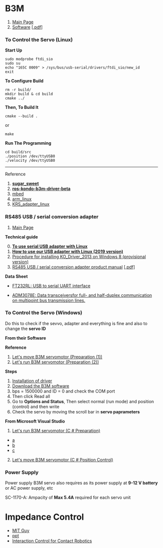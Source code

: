 
# B3M

1. [Main Page](https://kondo-robot.com/product/03092)
2. [Software](https://kondo-robot.com/faq/b3m-series-software-manualenglish) [[.pdf]](https://kondo-robot.com/w/wp-content/uploads/B3M_SoftwareManual1.2.0.2_en.pdf)



### To Control the Servo (Linux)


**Start Up**

```
sudo modprobe ftdi_sio
sudo su
echo "165C 0009" > /sys/bus/usb-serial/drivers/ftdi_sio/new_id
exit
```

**To Configure Build**
```
rm -r build/
mkdir build & cd build
cmake ../
```

**Then, To Build It**
```
cmake --build .
```
or
```
make
```

**Run The Programming**

```
cd build/src
./position /dev/ttyUSB0
./velocity /dev/ttyUSB0
```

****

Reference

1. **[sugar_sweet](https://github.com/sugarsweetrobotics/libb3m)**
2. **[ros-kondo-b3m-driver-beta](https://github.com/AriYu/ros-kondo-b3m-driver-beta)**
3. [mbed](https://os.mbed.com/users/sgrsn/code/B3MServo/)
4. [arm_linux](https://github.com/servo/servo/wiki/Building-on-ARM-desktop-Linux)
5. [KRS_adapter_linux](https://github.com/longjie/kondo_motor)

### RS485 USB / serial conversion adapter

1. [Main Page](https://kondo-robot.com/product/02133)

**Technical guide**

0. **[To use serial USB adapter with Linux](https://kondo-robot.com/faq/usb-adapter-for-linux)**
1. **[How to use our USB adapter with Linux (2019 version)](https://kondo-robot.com/faq/usb_adapter_for_linux_2019)**
2. [Procedure for installing KO_Driver_2013 on Windows 8 (provisional version)](https://kondo-robot.com/faq/ko_driver_2013-install-windows8)
3. [RS485 USB / serial conversion adapter product manual](https://kondo-robot.com/faq/rs485usbserial_adp_manual) [[.pdf]]()

**Data Sheet**

* [FT232RL: USB to serial UART interface](https://www.ftdichip.com/Support/Documents/DataSheets/ICs/DS_FT232R.pdf)

* [ADM3078E: Data transceiversfor full- and half-duplex communication on multipoint bus transmission lines. ](https://www.analog.com/media/en/technical-documentation/data-sheets/ADM3070E_3071E_3072E_3073E_3074E_3075E_3076E_3077E_3078E.pdf)



### To Control the Servo (Windows)

Do this to check if the sevvo, adapter and everything is fine and also to change the **servo ID**

**From their Software**

**Reference**
1. [Let's move B3M servomotor (Preparation (1))](https://kondo-robot.com/faq/b3m_settings1)
2. [Let's run B3M servomotor (Preparation (2))](https://kondo-robot.com/faq/b3m_settings2)

**Steps**

1. [Installation of driver](https://kondo-robot.com/w/wp-content/uploads/KO-Driver2015.zip)
2. [Download the B3M software](https://kondo-robot.com/w/wp-content/uploads/B3M_Manager_V1132.zip)
3. bps = 1500000 and ID = 0 and check the COM port
4. Then  click Read all
5. Go to **Options and Status**, Then select normal (run mode) and position (control) and then write
6. Check the servo by moving the scroll bar in **servo paprameters**



**From Microsoft Visual Studio**
1. [Let's run B3M servomotor (C # Preparation)](https://kondo-robot.com/faq/b3mwinprogram1)
  * [a](https://www.dotnetperls.com/form)
  * [b](https://www.freetutes.com/learn-vb6-advanced/lesson6/p2.html)
  * [c](https://www.winehq.org/)
2. [Let's move B3M servomotor (C # Position Control)](https://kondo-robot.com/faq/b3mwinprogram2)

### Power Supply

Power supply
B3M servo also requires as its power supply at **9-12 V battery** or AC power supply, etc

SC-1170-A: Ampacity of **Max 5.4A** required for each servo unit

# Impedance Control

* [MIT Guy](http://www.matthematic.com/projects/mit/2.740/jumper.html)
* [ppt](http://www.adrlab.org/archive/forcecontrol11.pdf)
* [Interaction Control for Contact Robotics](https://www.youtube.com/watch?v=GjKy3EFs3g8)



